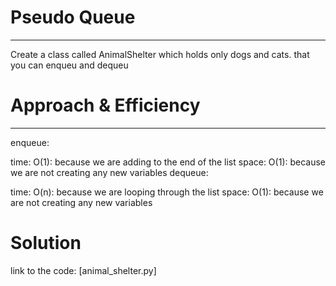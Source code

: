 # Pseudo Queue
-----------------------------------------------------------------------------
Create a class called AnimalShelter which holds only dogs and cats. that you can enqueu and dequeu


# Approach & Efficiency
-----------------------------------------------------------------------------
enqueue:

time: O(1): because we are adding to the end of the list
space: O(1): because we are not creating any new variables
dequeue:

time: O(n): because we are looping through the list
space: O(1): because we are not creating any new variables

# Solution

link to the code: [animal_shelter.py]